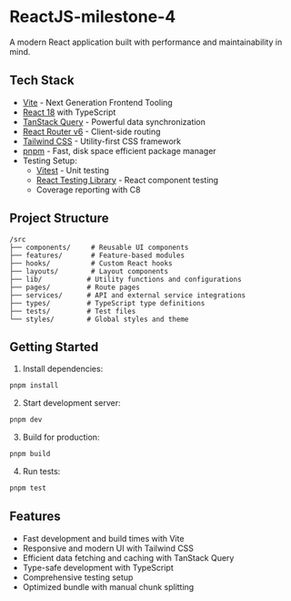 # ReactJS-milestone-4

A modern React application built with performance and maintainability in mind.

## Tech Stack

- [Vite](https://vitejs.dev/) - Next Generation Frontend Tooling
- [React 18](https://reactjs.org/) with TypeScript
- [TanStack Query](https://tanstack.com/query) - Powerful data synchronization
- [React Router v6](https://reactrouter.com/) - Client-side routing
- [Tailwind CSS](https://tailwindcss.com/) - Utility-first CSS framework
- [pnpm](https://pnpm.io/) - Fast, disk space efficient package manager
- Testing Setup:
  - [Vitest](https://vitest.dev/) - Unit testing
  - [React Testing Library](https://testing-library.com/react) - React component testing
  - Coverage reporting with C8

## Project Structure

```
/src
├── components/     # Reusable UI components
├── features/       # Feature-based modules
├── hooks/          # Custom React hooks
├── layouts/        # Layout components
├── lib/           # Utility functions and configurations
├── pages/         # Route pages
├── services/      # API and external service integrations
├── types/         # TypeScript type definitions
├── tests/         # Test files
└── styles/        # Global styles and theme
```

## Getting Started

1. Install dependencies:
```bash
pnpm install
```

2. Start development server:
```bash
pnpm dev
```

3. Build for production:
```bash
pnpm build
```

4. Run tests:
```bash
pnpm test
```

## Features

- Fast development and build times with Vite
- Responsive and modern UI with Tailwind CSS
- Efficient data fetching and caching with TanStack Query
- Type-safe development with TypeScript
- Comprehensive testing setup
- Optimized bundle with manual chunk splitting

